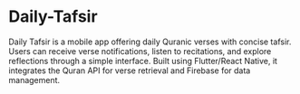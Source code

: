 # Daily-Tafsir
Daily Tafsir is a mobile app offering daily Quranic verses with concise tafsir. Users can receive verse notifications, listen to recitations, and explore reflections through a simple interface. Built using Flutter/React Native, it integrates the Quran API for verse retrieval and Firebase for data management.
